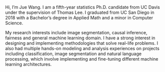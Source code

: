 Hi, I’m Jue Wang. I am a fifth-year statistics Ph.D. candidate from UC Davis under the supervision of Thomas Lee. I graduated from UC San Diego in 2018 with a Bachelor’s degree in Applied Math and a minor in Computer Science. 

My research interests include image segmentation, causal inference, fairness and general machine learning domain. I have a strong interest in designing and implementing methodologies that solve real-life problems. I also had multiple hands-on modeling and analysis experiences on projects including classification, image segmentation and natural language processing, which involve implementing and fine-tuning different machine learning architectures. 


<!---
jujWang96/jujWang96 is a ✨ special ✨ repository because its `README.md` (this file) appears on your GitHub profile.
You can click the Preview link to take a look at your changes.
--->

